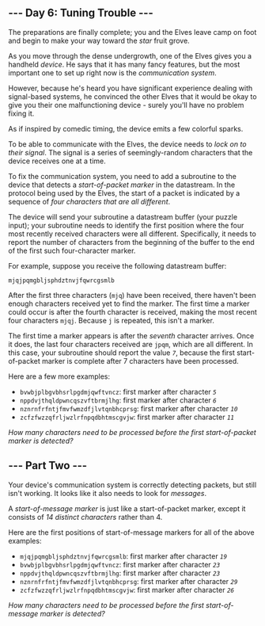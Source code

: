 <h2>--- Day 6: Tuning Trouble ---</h2><p>The preparations are finally complete; you and the Elves leave camp on foot and begin to make your way toward the <em class="star">star</em> fruit grove.</p>
<p>As you move through the dense undergrowth, one of the Elves gives you a handheld <em>device</em>. He says that it has many fancy features, but the most important one to set up right now is the <em>communication system</em>.</p>
<p>However, because he's heard you have significant experience dealing with signal-based systems, he convinced the other Elves that it would be okay to give you their one malfunctioning device - surely you'll have no problem fixing it.</p>
<p>As if inspired by comedic timing, the device emits a few <span title="The magic smoke, on the other hand, seems to be contained... FOR NOW!">colorful sparks</span>.</p>
<p>To be able to communicate with the Elves, the device needs to <em>lock on to their signal</em>. The signal is a series of seemingly-random characters that the device receives one at a time.</p>
<p>To fix the communication system, you need to add a subroutine to the device that detects a <em>start-of-packet marker</em> in the datastream. In the protocol being used by the Elves, the start of a packet is indicated by a sequence of <em>four characters that are all different</em>.</p>
<p>The device will send your subroutine a datastream buffer (your puzzle input); your subroutine needs to identify the first position where the four most recently received characters were all different. Specifically, it needs to report the number of characters from the beginning of the buffer to the end of the first such four-character marker.</p>
<p>For example, suppose you receive the following datastream buffer:</p>
<pre><code>mjqjpqmgbljsphdztnvjfqwrcgsmlb</code></pre>
<p>After the first three characters (<code>mjq</code>) have been received, there haven't been enough characters received yet to find the marker. The first time a marker could occur is after the fourth character is received, making the most recent four characters <code>mjqj</code>. Because <code>j</code> is repeated, this isn't a marker.</p>
<p>The first time a marker appears is after the <em>seventh</em> character arrives. Once it does, the last four characters received are <code>jpqm</code>, which are all different. In this case, your subroutine should report the value <code><em>7</em></code>, because the first start-of-packet marker is complete after 7 characters have been processed.</p>
<p>Here are a few more examples:</p>
<ul>
<li><code>bvwbjplbgvbhsrlpgdmjqwftvncz</code>: first marker after character <code><em>5</em></code></li>
<li><code>nppdvjthqldpwncqszvftbrmjlhg</code>: first marker after character <code><em>6</em></code></li>
<li><code>nznrnfrfntjfmvfwmzdfjlvtqnbhcprsg</code>: first marker after character <code><em>10</em></code></li>
<li><code>zcfzfwzzqfrljwzlrfnpqdbhtmscgvjw</code>: first marker after character <code><em>11</em></code></li>
</ul>
<p><em>How many characters need to be processed before the first start-of-packet marker is detected?</em></p>
<h2 id="part2">--- Part Two ---</h2><p>Your device's communication system is correctly detecting packets, but still isn't working. It looks like it also needs to look for <em>messages</em>.</p>
<p>A <em>start-of-message marker</em> is just like a start-of-packet marker, except it consists of <em>14 distinct characters</em> rather than 4.</p>
<p>Here are the first positions of start-of-message markers for all of the above examples:</p>
<ul>
<li><code>mjqjpqmgbljsphdztnvjfqwrcgsmlb</code>: first marker after character <code><em>19</em></code></li>
<li><code>bvwbjplbgvbhsrlpgdmjqwftvncz</code>: first marker after character <code><em>23</em></code></li>
<li><code>nppdvjthqldpwncqszvftbrmjlhg</code>: first marker after character <code><em>23</em></code></li>
<li><code>nznrnfrfntjfmvfwmzdfjlvtqnbhcprsg</code>: first marker after character <code><em>29</em></code></li>
<li><code>zcfzfwzzqfrljwzlrfnpqdbhtmscgvjw</code>: first marker after character <code><em>26</em></code></li>
</ul>
<p><em>How many characters need to be processed before the first start-of-message marker is detected?</em></p>
